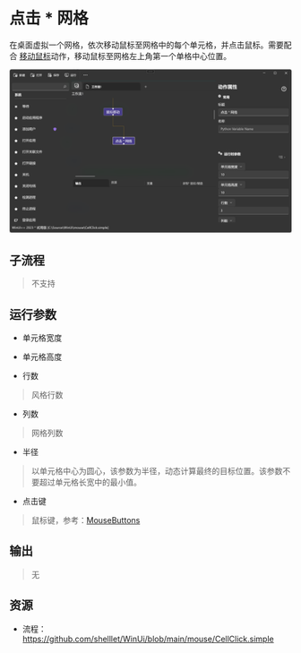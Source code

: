 # 点击 * 网格 
在桌面虚拟一个网格，依次移动鼠标至网格中的每个单元格，并点击鼠标。需要配合 [移动鼠标](./actions/mouse/MovePointer.md)动作，移动鼠标至网格左上角第一个单格中心位置。

![CellClick](./images/10.png ':size=90%')

## 子流程
> 不支持


## 运行参数

* 单元格宽度
> 
* 单元格高度
>
* 行数
> 风格行数
* 列数
> 网格列数
* 半径
> 以单元格中心为圆心，该参数为半径，动态计算最终的目标位置。该参数不要超过单元格长宽中的最小值。
* 点击键
> 鼠标键，参考：[MouseButtons](./enums/MouseButtons.md)


## 输出

>   无    

## 资源

* 流程：https://github.com/shelllet/WinUi/blob/main/mouse/CellClick.simple

<!-- <iframe type="text/html" height="640px" src="https://www.youtube.com/embed/LBktoepioXw" frameborder="0"></iframe>

<iframe src="//player.bilibili.com/player.html?bvid=BV1NF411k7Un&page=1&autoplay=0" height='640px' scrolling="no" frameborder="no" framespacing="0" allowfullscreen="true"></iframe> -->